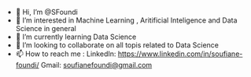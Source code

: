 - 👋 Hi, I’m @SFoundi
- 👀 I’m interested in Machine Learning , Aritificial Inteligence and Data Science in general
- 🌱 I’m currently learning  Data Science 
- 💞️ I’m looking to collaborate on all topis related to Data Science
- 📫 How to reach me : LinkedIn: https://www.linkedin.com/in/soufiane-foundi/
                        Gmail: soufianefoundi@gmail.com  

<!---
SFoundi/SFoundi is a ✨ special ✨ repository because its `README.md` (this file) appears on your GitHub profile.
You can click the Preview link to take a look at your changes.
--->
